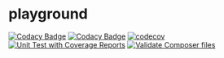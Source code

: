 # playground

[![Codacy Badge](https://api.codacy.com/project/badge/Grade/41578ff9ba764a309f9a4cf494bd7583)](https://app.codacy.com/gh/Just-Another-Weather-Site/playground?utm_source=github.com&utm_medium=referral&utm_content=Just-Another-Weather-Site/playground&utm_campaign=Badge_Grade_Settings)
[![Codacy Badge](https://app.codacy.com/project/badge/Coverage/f28583d6d5b44847b28bbffc539998f9)](https://www.codacy.com/gh/Just-Another-Weather-Site/playground/dashboard?utm_source=github.com&utm_medium=referral&utm_content=Just-Another-Weather-Site/playground&utm_campaign=Badge_Coverage)
[![codecov](https://codecov.io/gh/Just-Another-Weather-Site/playground/branch/main/graph/badge.svg?token=I4NYQ8VV9Z)](https://codecov.io/gh/Just-Another-Weather-Site/playground)
[![Unit Test with Coverage Reports](https://github.com/Just-Another-Weather-Site/playground/actions/workflows/ci-coverage.yml/badge.svg)](https://github.com/Just-Another-Weather-Site/playground/actions/workflows/ci-coverage.yml)
[![Validate Composer files](https://github.com/Just-Another-Weather-Site/playground/actions/workflows/validate.yaml/badge.svg)](https://github.com/Just-Another-Weather-Site/playground/actions/workflows/validate.yaml)